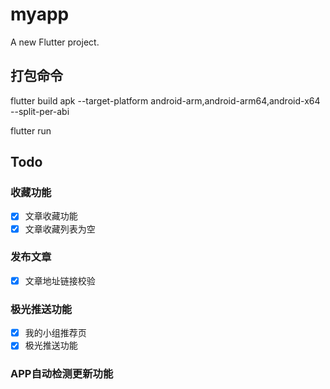 # myapp

A new Flutter project.

## 打包命令

flutter build apk --target-platform android-arm,android-arm64,android-x64 --split-per-abi

flutter run 

## Todo
 
### 收藏功能

 - [X] 文章收藏功能
 - [X] 文章收藏列表为空

### 发布文章

 - [X] 文章地址链接校验

### 极光推送功能

 - [X] 我的小组推荐页
 - [X] 极光推送功能

### APP自动检测更新功能